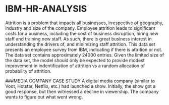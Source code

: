 # IBM-HR-ANALYSIS
Attrition is a problem that impacts all businesses, irrespective of geography, industry and size of the company. Employee attrition leads to significant costs for a business, including the cost of business disruption, hiring new staff and training new staff. As such, there is great business interest in understanding the drivers of, and minimizing staff attrition.  This data set presents an employee survey from IBM, indicating if there is attrition or not. The data set contains approximately 24000 entries. Given the limited size of the data set, the model should only be expected to provide modest improvement in indentification of attrition vs a random allocation of probability of attrition.

###MEDIA COMPANY CASE STUDY
A digital media company (similar to Voot, Hotstar, Netflix, etc.) had launched a show. Initially, the show got a good response, but then witnessed a decline in viewership. The company wants to figure out what went wrong.
